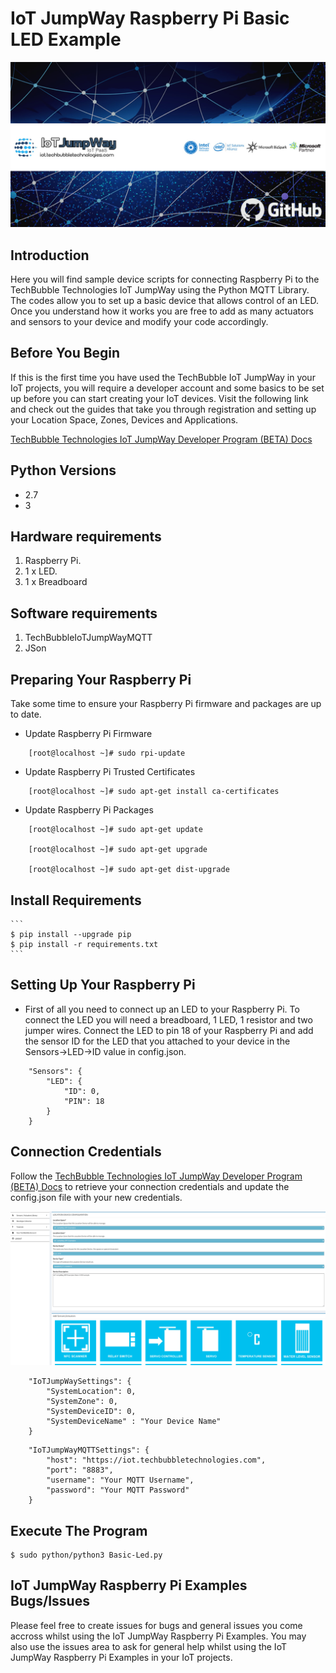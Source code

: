 # IoT JumpWay Raspberry Pi Basic LED Example

![TechBubble IoT JumpWay Docs](../../images/main/IoT-Jumpway.jpg)  

## Introduction

Here you will find sample device scripts for connecting Raspberry Pi to the TechBubble Technologies IoT JumpWay using the Python MQTT Library. The codes allow you to set up a basic device that allows control of an LED. Once you understand how it works you are free to add as many actuators and sensors to your device and modify your code accordingly.

## Before You Begin

If this is the first time you have used the TechBubble IoT JumpWay in your IoT projects, you will require a developer account and some basics to be set up before you can start creating your IoT devices. Visit the following link and check out the guides that take you through registration and setting up your Location Space, Zones, Devices and Applications.

[TechBubble Technologies IoT JumpWay Developer Program (BETA) Docs](https://github.com/TechBubbleTechnologies/IoT-JumpWay-Docs/ "TechBubble Technologies IoT JumpWay Developer Program (BETA) Docs")

## Python Versions

- 2.7
- 3

## Hardware requirements

1. Raspberry Pi.
2. 1 x LED.
3. 1 x Breadboard

## Software requirements

1. TechBubbleIoTJumpWayMQTT  
2. JSon

## Preparing Your Raspberry Pi

Take some time to ensure your Raspberry Pi firmware and packages are up to date.

- Update Raspberry Pi Firmware

```
    [root@localhost ~]# sudo rpi-update
```

- Update Raspberry Pi Trusted Certificates

```
    [root@localhost ~]# sudo apt-get install ca-certificates
```

- Update Raspberry Pi Packages

```
    [root@localhost ~]# sudo apt-get update
    
    [root@localhost ~]# sudo apt-get upgrade
    
    [root@localhost ~]# sudo apt-get dist-upgrade
```

## Install Requirements

    ```
    $ pip install --upgrade pip
    $ pip install -r requirements.txt
    ```

## Setting Up Your Raspberry Pi

- First of all you need to connect up an LED to your Raspberry Pi. To connect the LED you will need a breadboard, 1 LED, 1 resistor and two jumper wires. Connect the LED to pin 18 of your Raspberry Pi and add the sensor ID for the LED that you attached to your device in the Sensors->LED->ID value in config.json. 

```
	"Sensors": {
		"LED": {
			"ID": 0,
			"PIN": 18
		}
	}
```

## Connection Credentials

Follow the [TechBubble Technologies IoT JumpWay Developer Program (BETA) Docs](https://github.com/TechBubbleTechnologies/IoT-JumpWay-Docs/ "TechBubble Technologies IoT JumpWay Developer Program (BETA) Docs") to retrieve your connection credentials and update the config.json file with your new credentials.

![TechBubble IoT JumpWay Docs](../../images/Basic-LED/Device-Creation.png)  


```
	"IoTJumpWaySettings": {
		"SystemLocation": 0,
		"SystemZone": 0,
		"SystemDeviceID": 0,
		"SystemDeviceName" : "Your Device Name"
	}
```


```
	"IoTJumpWayMQTTSettings": {
		"host": "https://iot.techbubbletechnologies.com",
		"port": "8883",
		"username": "Your MQTT Username",
		"password": "Your MQTT Password"
	}
```


## Execute The Program

    $ sudo python/python3 Basic-Led.py 

## IoT JumpWay Raspberry Pi Examples Bugs/Issues

Please feel free to create issues for bugs and general issues you come accross whilst using the IoT JumpWay Raspberry Pi Examples. You may also use the issues area to ask for general help whilst using the IoT JumpWay Raspberry Pi Examples in your IoT projects.